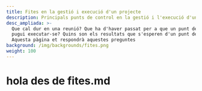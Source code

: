 ```yaml
---
title: Fites en la gestió i execució d'un projecte
description: Principals punts de control en la gestió i l'execució d'un projecte!!
desc_ampliada: >-
  Que cal dur en una reunió? Que ha d'haver passat per a que un punt de control
  pugui executar-se? Quins son els resultats que s'esperen d'un punt de control?
  Aquesta pàgina et respondrà aquestes preguntes
background: /img/backgrounds/fites.png
weight: 100
---
```

# hola des de fites.md
